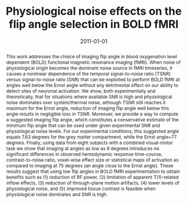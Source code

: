 ---
title: "Physiological noise effects on the flip angle selection in BOLD fMRI"
date: 2011-01-01
authors_string: Javier Gonzalez-Castillo, Vinai Roopchansingh, Peter Bandettini, J. Bodurka
authors:
   - Javier Gonzalez-Castillo
   - Vinai Roopchansingh
   - Peter Bandettini
   - J. Bodurka
author_ids:
   - javier_gonzalez-castillo
   - peter_bandettini
journal: 'NeuroImage'
volume: 54
issue: 
pages: 2778
book_title: ''
publisher: ''
abstract: '<p>This work addresses the choice of imaging flip angle in blood oxygenation level dependent (BOLD) functional magnetic resonance imaging (fMRI). When noise of physiological origin becomes the dominant noise source in fMRI timeseries, it causes a nonlinear dependence of the temporal signal-to-noise ratio (TSNR) versus signal-to-noise ratio (SNR) that can be exploited to perform BOLD fMRI at angles well below the Ernst angle without any detrimental effect on our ability to detect sites of neuronal activation. We show, both experimentally and theoretically, that for situations where available SNR is high and physiological noise dominates over system/thermal noise, although TSNR still reaches it maximum for the Ernst angle, reduction of imaging flip angle well below this angle results in negligible loss in TSNR. Moreover, we provide a way to compute a suggested imaging flip angle, which constitutes a conservative estimate of the minimum flip angle that can be used under given experimental SNR and physiological noise levels. For our experimental conditions, this suggested angle equals 7.63 degrees for the grey matter compartment, while the Ernst angle=77 degrees. Finally, using data from eight subjects with a combined visual-motor task we show that imaging at angles as low as 9 degrees introduces no significant differences in observed hemodynamic response time-course, contrast-to-noise ratio, voxel-wise effect size or statistical maps of activation as compared to imaging at 75 degrees (an angle close to the Ernst angle). These results suggest that using low flip angles in BOLD fMRI experimentation to obtain benefits such as (1) reduction of RF power, (2) limitation of apparent T(1)-related inflow effects, (3) reduction of through-plane motion artifacts, (4) lower levels of physiological noise, and (5) improved tissue contrast is feasible when physiological noise dominates and SNR is high.</p>'
project_id: 
paper_url: 
doi: 10.1016/j.neuroimage.2010.11.020
data_loc: ''
code_loc: ''
file: '/assets/publications//assets/publications/'
file_name: '/assets/publications/'
type: journal_article
pub_str: ' (2011) NeuroImage 54: 2778'
layout: publication 
---